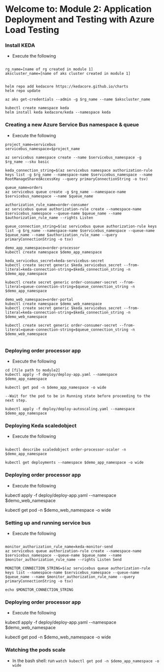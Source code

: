 # Welcome to: Module 2: Application Deployment and Testing with Azure Load Testing

### Install KEDA

* Execute the following

```

rg_name=[name of rg created in module 1]
akscluster_name=[name of aks cluster created in module 1]


helm repo add kedacore https://kedacore.github.io/charts
helm repo update

az aks get-credentials --admin -g $rg_name --name $akscluster_name

kubectl create namespace keda
helm install keda kedacore/keda --namespace keda
```

### Creating a new Azure Service Bus namespace & queue

* Execute the following

```cli
project_name=servicebus
servicebus_namespace=$project_name

az servicebus namespace create --name $servicebus_namespace -g $rg_name --sku basic

keda_connection_string=$(az servicebus namespace authorization-rule keys list -g $rg_name --namespace-name $servicebus_namespace --name RootManageSharedAccessKey --query primaryConnectionString -o tsv)

queue_name=orders
az servicebus queue create -g $rg_name --namespace-name $servicebus_namespace --name $queue_name

authorization_rule_name=order-consumer
az servicebus queue authorization-rule create --namespace-name $servicebus_namespace --queue-name $queue_name --name $authorization_rule_name --rights Listen

queue_connection_string=$(az servicebus queue authorization-rule keys list -g $rg_name --namespace-name $servicebus_namespace --queue-name $queue_name --name $authorization_rule_name --query primaryConnectionString -o tsv)

demo_app_namespace=order-processor
kubectl create namespace $demo_app_namespace

keda_servicebus_secret=keda-servicebus-secret
kubectl create secret generic $keda_servicebus_secret --from-literal=keda-connection-string=$keda_connection_string -n $demo_app_namespace

kubectl create secret generic order-consumer-secret --from-literal=queue-connection-string=$queue_connection_string -n $demo_app_namespace

demo_web_namespace=order-portal
kubectl create namespace $demo_web_namespace
kubectl create secret generic $keda_servicebus_secret --from-literal=keda-connection-string=$keda_connection_string -n $demo_web_namespace

kubectl create secret generic order-consumer-secret --from-literal=queue-connection-string=$queue_connection_string -n $demo_web_namespace


```

### Deploying order processor app

* Execute the following

```cli
cd [file path to module2]
kubectl apply -f deploy/deploy-app.yaml --namespace $demo_app_namespace

kubectl get pod -n $demo_app_namespace -o wide

--Wait for the pod to be in Running state before proceeding to the next step.

kubectl apply -f deploy/deploy-autoscaling.yaml --namespace $demo_app_namespace

```

### Deploying Keda scaledobject

* Execute the following

```cli

kubectl describe scaledobject order-processor-scaler -n $demo_app_namespace

kubectl get deployments --namespace $demo_app_namespace -o wide

```

### Deploying order processor app

* Execute the following

kubectl apply -f deploy/deploy-app.yaml --namespace $demo_web_namespace

kubectl get pod -n $demo_web_namespace -o wide


### Setting up and running service bus

* Execute the following

```cli

monitor_authorization_rule_name=keda-monitor-send
az servicebus queue authorization-rule create --namespace-name $servicebus_namespace --queue-name $queue_name --name $monitor_authorization_rule_name --rights Listen Send

MONITOR_CONNECTION_STRING=$(az servicebus queue authorization-rule keys list --namespace-name $servicebus_namespace --queue-name $queue_name --name $monitor_authorization_rule_name --query primaryConnectionString -o tsv)

echo $MONITOR_CONNECTION_STRING 
```
### Deploying order processor app

* Execute the following

kubectl apply -f deploy/deploy-app.yaml --namespace $demo_web_namespace

kubectl get pod -n $demo_web_namespace -o wide

### Watching the pods scale

* In the bash shell: run `watch kubectl get pod -n $demo_app_namespace -o wide`
